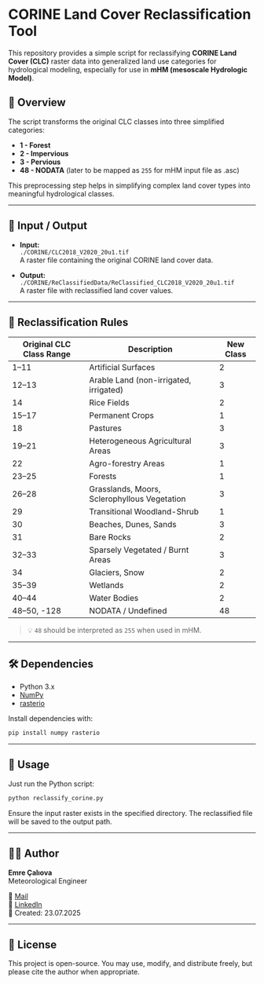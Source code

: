 # CORINE Land Cover Reclassification Tool

This repository provides a simple script for reclassifying **CORINE Land Cover (CLC)** raster data into generalized land use categories for hydrological modeling, especially for use in **mHM (mesoscale Hydrologic Model)**.

## 🧭 Overview

The script transforms the original CLC classes into three simplified categories:

- **1 - Forest**
- **2 - Impervious**
- **3 - Pervious**
- **48 - NODATA** (later to be mapped as `255` for mHM input file as .asc)

This preprocessing step helps in simplifying complex land cover types into meaningful hydrological classes.

---

## 📂 Input / Output

- **Input:**  
  `./CORINE/CLC2018_V2020_20u1.tif`  
  A raster file containing the original CORINE land cover data.

- **Output:**  
  `./CORINE/ReClassifiedData/ReClassified_CLC2018_V2020_20u1.tif`  
  A raster file with reclassified land cover values.

---

## 🧪 Reclassification Rules

| Original CLC Class Range | Description                                    | New Class |
|--------------------------|------------------------------------------------|-----------|
| 1–11                     | Artificial Surfaces                            | 2         |
| 12–13                    | Arable Land (non-irrigated, irrigated)         | 3         |
| 14                       | Rice Fields                                    | 2         |
| 15–17                    | Permanent Crops                                | 1         |
| 18                       | Pastures                                       | 3         |
| 19–21                    | Heterogeneous Agricultural Areas               | 3         |
| 22                       | Agro-forestry Areas                            | 1         |
| 23–25                    | Forests                                        | 1         |
| 26–28                    | Grasslands, Moors, Sclerophyllous Vegetation   | 3         |
| 29                       | Transitional Woodland-Shrub                    | 1         |
| 30                       | Beaches, Dunes, Sands                          | 3         |
| 31                       | Bare Rocks                                     | 2         |
| 32–33                    | Sparsely Vegetated / Burnt Areas               | 3         |
| 34                       | Glaciers, Snow                                 | 2         |
| 35–39                    | Wetlands                                       | 2         |
| 40–44                    | Water Bodies                                   | 2         |
| 48–50, -128              | NODATA / Undefined                             | 48        |

> 💡 `48` should be interpreted as `255` when used in mHM.

---

## 🛠 Dependencies

- Python 3.x
- [NumPy](https://numpy.org/)
- [rasterio](https://rasterio.readthedocs.io/en/latest/)

Install dependencies with:

```bash
pip install numpy rasterio
```

---

## 🚀 Usage

Just run the Python script:

```bash
python reclassify_corine.py
```

Ensure the input raster exists in the specified directory. The reclassified file will be saved to the output path.

---

## 👨‍💻 Author

**Emre Çalıova**  
Meteorological Engineer

📧 [Mail](mailto:caliova94@gmail.com)  
🔗 [LinkedIn](https://www.linkedin.com/in/emrecaliova)  
📅 Created: 23.07.2025

---

## 📄 License

This project is open-source. You may use, modify, and distribute freely, but please cite the author when appropriate.
